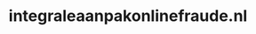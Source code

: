 ---
layout: post
title:  "integraleaanpakonlinefraude.nl"
internal_url:  "/data/integraleaanpakonlinefraude.nl.html"
categories: dutchgov
---